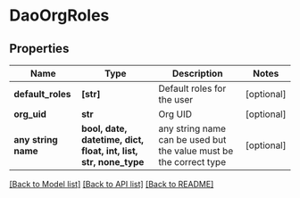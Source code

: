 # DaoOrgRoles


## Properties
Name | Type | Description | Notes
------------ | ------------- | ------------- | -------------
**default_roles** | **[str]** | Default roles for the user | [optional] 
**org_uid** | **str** | Org UID | [optional] 
**any string name** | **bool, date, datetime, dict, float, int, list, str, none_type** | any string name can be used but the value must be the correct type | [optional]

[[Back to Model list]](../README.md#documentation-for-models) [[Back to API list]](../README.md#documentation-for-api-endpoints) [[Back to README]](../README.md)


